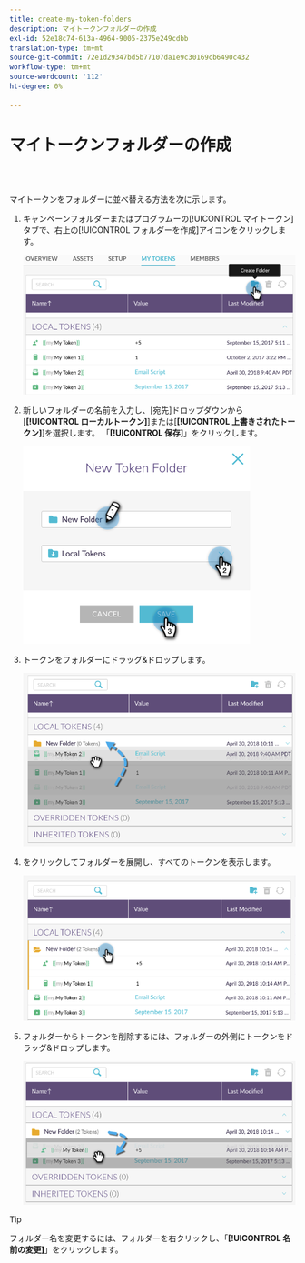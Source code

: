 ```yaml
---
title: create-my-token-folders
description: マイトークンフォルダーの作成
exl-id: 52e18c74-613a-4964-9005-2375e249cdbb
translation-type: tm+mt
source-git-commit: 72e1d29347bd5b77107da1e9c30169cb6490c432
workflow-type: tm+mt
source-wordcount: '112'
ht-degree: 0%

---
```


# マイトークンフォルダーの作成

<br> 

マイトークンをフォルダーに並べ替える方法を次に示します。

1. キャンペーンフォルダーまたはプログラムーの[!UICONTROL マイトークン]タブで、右上の[!UICONTROL フォルダーを作成]アイコンをクリックします。

   ![イメージ1](/help/sky/assets/my-tokens/create-my-token-folders/create-my-token-folders-1.png)

1. 新しいフォルダーの名前を入力し、[宛先]ドロップダウンから[**[!UICONTROL ローカルトークン]**]または[**[!UICONTROL 上書きされたトークン]**]を選択します。 「**[!UICONTROL 保存]**」をクリックします。

   ![イメージ2](/help/sky/assets/my-tokens/create-my-token-folders/create-my-token-folders-2.png)

1. トークンをフォルダーにドラッグ&amp;ドロップします。

   ![イメージ3](/help/sky/assets/my-tokens/create-my-token-folders/create-my-token-folders-3.png)

1. をクリックしてフォルダーを展開し、すべてのトークンを表示します。

   ![画像4](/help/sky/assets/my-tokens/create-my-token-folders/create-my-token-folders-4.png)

1. フォルダーからトークンを削除するには、フォルダーの外側にトークンをドラッグ&amp;ドロップします。

   ![画像5](/help/sky/assets/my-tokens/create-my-token-folders/create-my-token-folders-5.png)

>[!TIP]
>
>フォルダー名を変更するには、フォルダーを右クリックし、「**[!UICONTROL 名前の変更]**」をクリックします。
